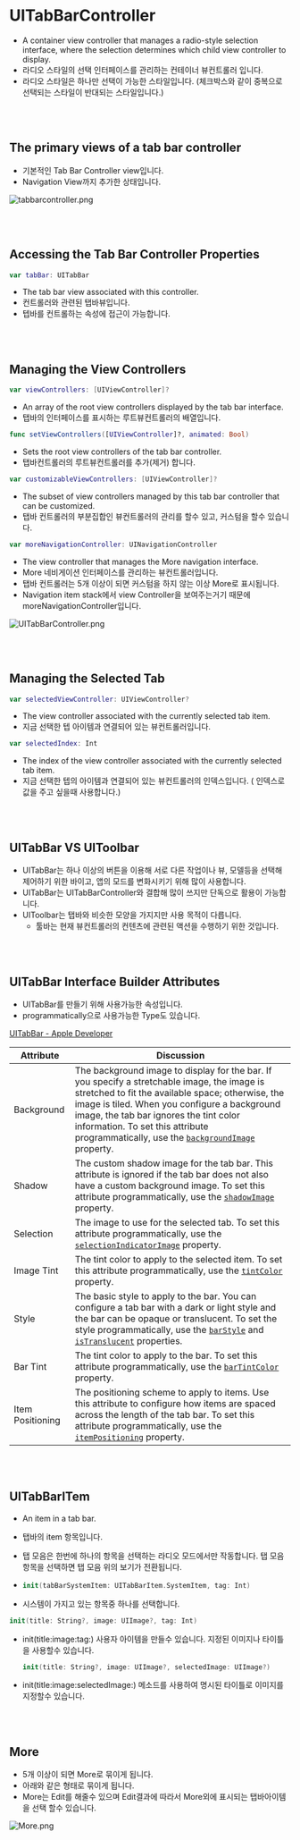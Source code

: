 # UITabBarController

- A container view controller that manages a radio-style selection interface, where the selection determines which child view controller to display.
- 라디오 스타일의 선택 인터페이스를 관리하는 컨테이너 뷰컨트롤러 입니다.
- 라디오 스타일은 하나만 선택이 가능한 스타일입니다. (체크박스와 같이 중복으로 선택되는 스타일이 반대되는 스타일입니다.)

<br>

<br>

## The primary views of a tab bar controller

- 기본적인 Tab Bar Controller view입니다.
- Navigation View까지 추가한 상태입니다.

![tabbarcontroller.png](./img/tabbarcontroller.png)

<br>

<br>

## Accessing the Tab Bar Controller Properties

```swift
var tabBar: UITabBar
```

- The tab bar view associated with this controller.
- 컨트롤러와 관련된 탭바뷰입니다. 
- 텝바를 컨트롤하는 속성에 접근이 가능합니다.

<br>

<br>

## Managing the View Controllers

```swift
var viewControllers: [UIViewController]?
```

- An array of the root view controllers displayed by the tab bar interface.
- 탭바의 인터페이스를 표시하는 루트뷰컨트롤러의 배열입니다.

```swift
func setViewControllers([UIViewController]?, animated: Bool)
```

- Sets the root view controllers of the tab bar controller.
- 탭바컨트롤러의 루트뷰컨트롤러를 추가(제거) 합니다.

```swift
var customizableViewControllers: [UIViewController]?
```

- The subset of view controllers managed by this tab bar controller that can be customized.
- 탭바 컨트롤러의 부분집합인 뷰컨트롤러의 관리를 할수 있고, 커스텀을 할수 있습니다.

```swift
var moreNavigationController: UINavigationController
```

- The view controller that manages the More navigation interface.
- More 네비게이션 인터페이스를 관리하는 뷰컨트롤러입니다.
- 탭바 컨트롤러는 5개 이상이 되면 커스텀을 하지 않는 이상 More로 표시됩니다.
- Navigation item stack에서 view Controller을 보여주는거기 때문에 moreNavigationController입니다.

![UITabBarController.png](./img/UITabBarController.png)

<br>

<br>

## Managing the Selected Tab

```swift
var selectedViewController: UIViewController?
```

- The view controller associated with the currently selected tab item.
- 지금 선택한 텝 아이템과 연결되어 있는 뷰컨트롤러입니다.

```swift
var selectedIndex: Int
```

- The index of the view controller associated with the currently selected tab item.
- 지금 선택한 텝의 아이템과 연결되어 있는 뷰컨트롤러의 인덱스입니다. ( 인덱스로 값을 주고 싶을때 사용합니다.)

<br>

<br>

## UITabBar VS UIToolbar

- UITabBar는 하나 이상의 버튼을 이용해 서로 다른 작업이나 뷰, 모델등을 선택해 제어하기 위한 바이고, 앱의 모드를 변화시키기 위해 많이 사용합니다.
- UITabBar는 UITabBarController와 결합해 많이 쓰지만 단독으로 활용이 가능합니다.
- UIToolbar는 탭바와 비슷한 모양을 가지지만 사용 목적이 다릅니다.
  - 툴바는 현재 뷰컨트롤러의 컨텐츠에 관련된 액션을 수행하기 위한 것입니다.

<br>

<br>

## UITabBar Interface Builder Attributes

- UITabBar를 만들기 위해 사용가능한 속성입니다.
- programmatically으로 사용가능한 Type도 있습니다.

[UITabBar - Apple Developer](https://developer.apple.com/documentation/uikit/uitabbar?changes=_3)

| Attribute        | Discussion                                                   |
| ---------------- | ------------------------------------------------------------ |
| Background       | The background image to display for the bar. If you specify a stretchable image, the image is stretched to fit the available space; otherwise, the image is tiled. When you configure a background image, the tab bar ignores the tint color information. To set this attribute programmatically, use the [`backgroundImage`](https://developer.apple.com/documentation/uikit/uitabbar/1623469-backgroundimage?changes=_3) property. |
| Shadow           | The custom shadow image for the tab bar. This attribute is ignored if the tab bar does not also have a custom background image. To set this attribute programmatically, use the [`shadowImage`](https://developer.apple.com/documentation/uikit/uitabbar/1623452-shadowimage?changes=_3) property. |
| Selection        | The image to use for the selected tab. To set this attribute programmatically, use the [`selectionIndicatorImage`](https://developer.apple.com/documentation/uikit/uitabbar/1623456-selectionindicatorimage?changes=_3) property. |
| Image Tint       | The tint color to apply to the selected item. To set this attribute programmatically, use the [`tintColor`](https://developer.apple.com/documentation/uikit/uitabbar/1623460-tintcolor?changes=_3) property. |
| Style            | The basic style to apply to the bar. You can configure a tab bar with a dark or light style and the bar can be opaque or translucent. To set the style programmatically, use the [`barStyle`](https://developer.apple.com/documentation/uikit/uitabbar/1623454-barstyle?changes=_3) and [`isTranslucent`](https://developer.apple.com/documentation/uikit/uitabbar/1623458-istranslucent?changes=_3) properties. |
| Bar Tint         | The tint color to apply to the bar. To set this attribute programmatically, use the [`barTintColor`](https://developer.apple.com/documentation/uikit/uitabbar/1623445-bartintcolor?changes=_3) property. |
| Item Positioning | The positioning scheme to apply to items. Use this attribute to configure how items are spaced across the length of the tab bar. To set this attribute programmatically, use the [`itemPositioning`](https://developer.apple.com/documentation/uikit/uitabbar/1623468-itempositioning?changes=_3) property. |

<br>

<br>

## UITabBarITem 

- An item in a tab bar.

- 탭바의 item 항목입니다.

- 탭 모음은 한번에 하나의 항목을 선택하는 라디오 모드에서만 작동합니다. 탭 모음 항목을 선택하면 탭 모음 위의 보기가 전환됩니다.

- ```swift
  init(tabBarSystemItem: UITabBarItem.SystemItem, tag: Int)
  ```

-  시스템이 가지고 있는 항목중 하나를 선택합니다.

  ```swift
  init(title: String?, image: UIImage?, tag: Int)
  ```

- init(title:image:tag:) 사용자 아이템을 만들수 있습니다. 지정된 이미지나 타이틀을 사용할수 있습니다.

  ```swift
  init(title: String?, image: UIImage?, selectedImage: UIImage?)
  ```

- init(title:image:selectedImage:) 메소드를 사용하여 명시된 타이틀로 이미지를 지정할수 있습니다.

<br>

<br>

## More

- 5개 이상이 되면 More로 묶이게 됩니다.
- 아래와 같은 형태로 묶이게 됩니다.
- More는 Edit를 해줄수 있으며 Edit결과에 따라서 More외에 표시되는 탭바아이템을 선택 할수 있습니다.

![More.png](./img/More.png)

<br>

<br>